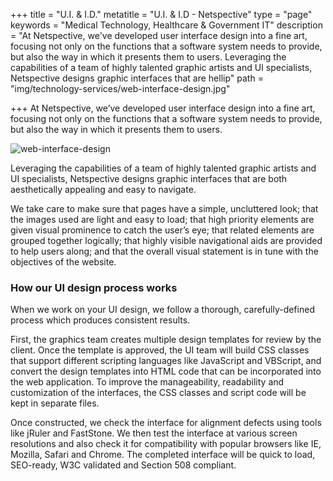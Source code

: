 +++
title = "U.I. & I.D."
metatitle = "U.I. & I.D - Netspective"
type = "page"
keywords = "Medical Technology, Healthcare & Government IT"
description = "At Netspective, we've developed user interface design into a fine art, focusing not only on the functions that a software system needs to provide, but also the way in which it presents them to users. Leveraging the capabilities of a team of highly talented graphic artists and UI specialists, Netspective designs graphic interfaces that are hellip"
path =  "img/technology-services/web-interface-design.jpg"

+++
At Netspective, we’ve developed user interface design into a fine art, focusing not only on the functions that a software system needs to provide, but also the way in which it presents them to users.

![web-interface-design](/img/technology-services/web-interface-design.jpg#left)

Leveraging the capabilities of a team of highly talented graphic artists and UI specialists, Netspective designs graphic interfaces that are both aesthetically appealing and easy to navigate.

We take care to make sure that pages have a simple, uncluttered look; that the images used are light and easy to load; that high priority elements are given visual prominence to catch the user’s eye; that related elements are grouped together logically; that highly visible navigational aids are provided to help users along; and that the overall visual statement is in tune with the objectives of the website.

### How our UI design process works

When we work on your UI design, we follow a thorough, carefully-defined process which produces consistent results.

First, the graphics team creates multiple design templates for review by the client. Once the template is approved, the UI team will build CSS classes that support different scripting languages like JavaScript and VBScript, and convert the design templates into HTML code that can be incorporated into the web application. To improve the manageability, readability and customization of the interfaces, the CSS classes and script code will be kept in separate files.

Once constructed, we check the interface for alignment defects using tools like jRuler and FastStone. We then test the interface at various screen resolutions and also check it for compatibility with popular browsers like IE, Mozilla, Safari and Chrome. The completed interface will be quick to load, SEO-ready, W3C validated and Section 508 compliant.